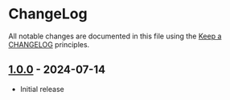 # ChangeLog

All notable changes are documented in this file using the [Keep a CHANGELOG](https://keepachangelog.com/) principles.

## [1.0.0] - 2024-07-14

* Initial release

[1.0.0]: https://github.com/sebastianbergmann/mysqli-wrapper/compare/7fcdc443b92045446dc8ba4a2ed645c0e918c867...1.0.0
